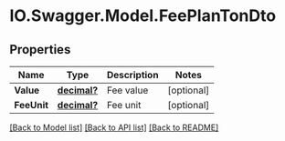 # IO.Swagger.Model.FeePlanTonDto
## Properties

Name | Type | Description | Notes
------------ | ------------- | ------------- | -------------
**Value** | [**decimal?**](BigDecimal.md) | Fee value | [optional] 
**FeeUnit** | [**decimal?**](BigDecimal.md) | Fee unit | [optional] 

[[Back to Model list]](../README.md#documentation-for-models) [[Back to API list]](../README.md#documentation-for-api-endpoints) [[Back to README]](../README.md)

